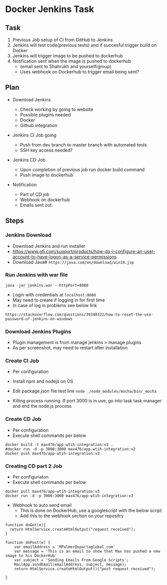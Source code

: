 # Docker Jenkins Task

## Task

1. Previous Job setup of CI from GitHub to Jenkins
2. Jenkins will test code(previous tests) and if succesful trigger build on Docker
3. Jenkins will trigger image to be pushed to dockerhub
4. Notification sent when the image is pushed to dockerhub
	- (email sent to Shahrukh and yourself/group)
	- Uses webhook on Dockerhub to trigger email being sent?

## Plan

- Download Jenkins 
	- Check working by going to website
	- Possible plugins needed
	- Docker
	- Github integration

- Jenkins CI Job going
	- Push from dev branch to master branch with automated tests
	- SSH key access needed?

- Jenkins CD Job
	- Upon completion of previous job run docker build command
	- Push image to dockerhub

- Notification
	- Part of CD job
	- Webhook on dockerhub
	- Emails sent out. 

## Steps

### Jenkins Download

- Download Jenkins and run installer
- https://www.gfi.com/support/products/how-do-i-configure-an-user-account-to-have-logon-as-a-service-permissions
- Download Java#
```https://java.com/en/download/win10.jsp```

### Run Jenkins with war file

```java -jar jenkins.war --httpPort=8080```

- Login with credentials at ```localhost:8080```
- May need to create if logging in for first time
- In case of log in problems see below link

```https://stackoverflow.com/questions/39340322/how-to-reset-the-use-password-of-jenkins-on-windows```

### Download Jenkins Plugins

- Plugin management is from manage jenkins > manage plugins
- As per screenshot, may need to restart after installation

### Create CI Job

- Per configuration
- Install npm and nodejs on OS
- Edit package.json file test line
```node ./node_modules/mocha/bin/_mocha```

- Killing process running. If port 3000 is in use, go into task task manager and end the node.js process

### Create CD Job

- Per configuration
- Execute shell commands per below
```
docker build -t max476/app-wtih-integration:v3 .
#docker run -d -p 3000:3000 max476/app-wtih-integration:v2
docker push max476/app-wtih-integration:v3
```

### Creating CD part 2 Job

- Per configuriaton
- Execute shell commands per below
```
docker pull max476/app-wtih-integration:v3
docker run -d -p 3000:3000 max476/app-wtih-integration:v3
```
- Webhook to auto send email
	- This is done on DockerHub, use a googlescript with the below script
	- Add this to the webhook section on your repositry
```
function doGet(e){
  return HtmlService.createHtmlOutput("request received");
}

function doPost(e) {
    var emailAddress = 'MPalmer@spartaglobal.com'
    var message = 'This is an email to show that Max has pushed a new image to his DockerHub'
    var subject = 'Sending Emails From Google Scripts';
    MailApp.sendEmail(emailAddress, subject, message);
    return HtmlService.createHtmlOutput()("post request received");
  
}
```